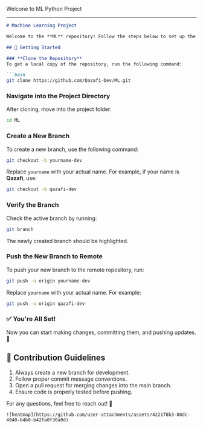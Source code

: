 Welcone to ML Python Project

---

```md
# Machine Learning Project

Welcome to the **ML** repository! Follow the steps below to set up the project on your local machine.

## 🚀 Getting Started

### **Clone the Repository**
To get a local copy of the repository, run the following command:

```bash
git clone https://github.com/Qazafi-Dev/ML.git
```

### **Navigate into the Project Directory**
After cloning, move into the project folder:

```bash
cd ML
```

### **Create a New Branch**
To create a new branch, use the following command:

```bash
git checkout -b yourname-dev
```
Replace `yourname` with your actual name. For example, if your name is **Qazafi**, use:

```bash
git checkout -b qazafi-dev
```

### **Verify the Branch**
Check the active branch by running:

```bash
git branch
```
The newly created branch should be highlighted.

### **Push the New Branch to Remote**
To push your new branch to the remote repository, run:

```bash
git push -u origin yourname-dev
```

Replace `yourname` with your actual name. For example:

```bash
git push -u origin qazafi-dev
```

### ✅ **You're All Set!**
Now you can start making changes, committing them, and pushing updates. 🎉

## 📌 Contribution Guidelines
1. Always create a new branch for development.
2. Follow proper commit message conventions.
3. Open a pull request for merging changes into the main branch.
4. Ensure code is properly tested before pushing.

For any questions, feel free to reach out! 🚀
``` 
![heatmap](https://github.com/user-attachments/assets/4221f8b3-88dc-4940-b4b0-b42fa0f30a0d)
